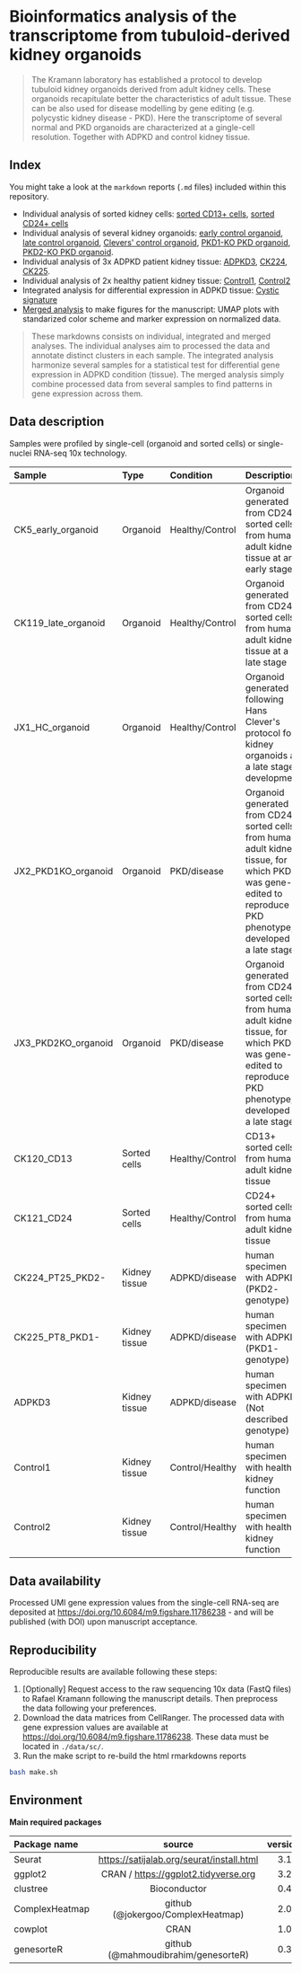 # Bioinformatics analysis of the transcriptome from tubuloid-derived kidney organoids

> The Kramann laboratory has established a protocol to develop tubuloid kidney organoids derived from adult kidney cells.
These organoids recapitulate better the characteristics of adult tissue. These can be also used for disease modelling by
gene editing (e.g. polycystic kidney disease - PKD). Here the transcriptome of several normal and PKD organoids are
characterized at a gingle-cell resolution. Together with ADPKD and control kidney tissue.

## Index 
You might take a look at the `markdown` reports (`.md` files) included within this repository. 

* Individual analysis of sorted kidney cells: [sorted CD13+ cells](Individual_analysis_CK120_CD13), [sorted CD24+ cells](Individual_analysis_CK121_CD24)
* Individual analysis of several kidney organoids: [early control organoid](Individual_analysis_CK5_early_organoid), 
[late control organoid](Individual_analysis_CK119_late_organoid), [Clevers' control organoid](Individual_analysis_JX1_HC_organoid), [PKD1-KO PKD organoid](Individual_analysis_JX2_PKD1KO_organoid),
[PKD2-KO PKD organoid](Individual_analysis_JX3_PKD2KO_organoid).
* Individual analysis of 3x ADPKD patient kidney tissue: [ADPKD3](Individual_analysis_ADPKD3), [CK224](Individual_analysis_CK224_PT25_PKD2-), [CK225](Individual_analysis_CK225_PT8_PKD1-).
* Individual analysis of 2x healthy patient kidney tissue: [Control1](Individual_analysis_Control1), [Control2](Individual_analysis_Control2)
* Integrated analysis for differential expression in ADPKD tissue: [Cystic signature](Cystic_signature)
* [Merged analysis](Merged_analysis)  to make figures for the manuscript: UMAP plots with standarized color scheme and marker expression on normalized data.

> These markdowns consists on individual, integrated and merged analyses. 
The individual analyses aim to processed the data and annotate distinct clusters in each sample.
The integrated analysis harmonize several samples for a statistical test for differential gene expression in ADPKD condition (tissue).
The merged analysis simply combine processed data from several samples to find patterns in gene expression across them.


## Data description

Samples were profiled by single-cell (organoid and sorted cells) or single-nuclei RNA-seq 10x technology.

| Sample | Type | Condition | Description |
| :--- | :--- | :--- | :--- |
| CK5_early_organoid | Organoid | Healthy/Control | Organoid generated from CD24+ sorted cells from human adult kidney tissue at an early stage |
| CK119_late_organoid | Organoid | Healthy/Control | Organoid generated from CD24+ sorted cells from human adult kidney tissue at a late stage |
| JX1_HC_organoid | Organoid | Healthy/Control | Organoid generated following Hans Clever's protocol for kidney organoids at a late stage development |
| JX2_PKD1KO_organoid | Organoid | PKD/disease | Organoid generated from CD24+ sorted cells from human adult kidney tissue, for which PKD1 was gene-edited to reproduce PKD phenotype, developed at a late stage |
| JX3_PKD2KO_organoid | Organoid | PKD/disease | Organoid generated from CD24+ sorted cells from human adult kidney tissue, for which PKD2 was gene-edited to reproduce PKD phenotype, developed at a late stage |
| CK120_CD13 | Sorted cells | Healthy/Control | CD13+ sorted cells from human adult kidney tissue |
| CK121_CD24 | Sorted cells | Healthy/Control | CD24+ sorted cells from human adult kidney tissue |
| CK224_PT25_PKD2- | Kidney tissue | ADPKD/disease | human specimen with ADPKD (PKD2- genotype) | 
| CK225_PT8_PKD1- | Kidney tissue | ADPKD/disease | human specimen with ADPKD (PKD1- genotype) | 
| ADPKD3 | Kidney tissue | ADPKD/disease | human specimen with ADPKD (Not described genotype) | 
| Control1 | Kidney tissue | Control/Healthy | human specimen with healthy kidney function | 
| Control2 | Kidney tissue | Control/Healthy | human specimen with healthy kidney function | 

## Data availability
Processed UMI gene expression values from the single-cell RNA-seq are deposited at https://doi.org/10.6084/m9.figshare.11786238 - and will be published (with DOI) upon manuscript acceptance.


## Reproducibility
Reproducible results are available following these steps:

1. [Optionally] Request access to the raw sequencing 10x data (FastQ files) to Rafael Kramann following the manuscript details. Then preprocess the data following your preferences.
2. Download the data matrices from CellRanger. The processed data with gene expression values are available at https://doi.org/10.6084/m9.figshare.11786238. These data must be located in `./data/sc/`.
3. Run the make script to re-build the html rmarkdowns reports

```bash
bash make.sh
```

## Environment

**Main required packages**

| Package name | source | version |
| :--- | :---: | ---: |
| Seurat | https://satijalab.org/seurat/install.html | 3.1.0 |
| ggplot2 | CRAN / https://ggplot2.tidyverse.org | 3.2.1 |
| clustree | Bioconductor | 0.4.1 |
| ComplexHeatmap | github (@jokergoo/ComplexHeatmap) | 2.0.0 |
| cowplot | CRAN | 1.0.0 |
| genesorteR | github (@mahmoudibrahim/genesorteR) | 0.3.1 |


